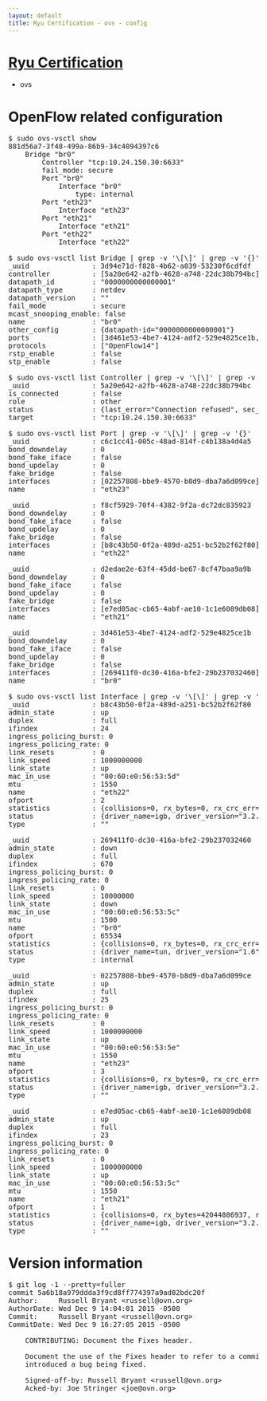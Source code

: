 ```yaml
---
layout: default
title: Ryu Certification - ovs - config
---
```

# [Ryu Certification](http://osrg.github.io/ryu/certification.html)
* ovs 

# OpenFlow related configuration
<pre>
$ sudo ovs-vsctl show
881d56a7-3f48-499a-86b9-34c4094397c6
    Bridge "br0"
        Controller "tcp:10.24.150.30:6633"
        fail_mode: secure
        Port "br0"
            Interface "br0"
                type: internal
        Port "eth23"
            Interface "eth23"
        Port "eth21"
            Interface "eth21"
        Port "eth22"
            Interface "eth22"

$ sudo ovs-vsctl list Bridge | grep -v '\[\]' | grep -v '{}'
_uuid               : 3d94e71d-f828-4b62-a039-53230f6cdfdf
controller          : [5a20e642-a2fb-4628-a748-22dc38b794bc]
datapath_id         : "0000000000000001"
datapath_type       : netdev
datapath_version    : "<built-in>"
fail_mode           : secure
mcast_snooping_enable: false
name                : "br0"
other_config        : {datapath-id="0000000000000001"}
ports               : [3d461e53-4be7-4124-adf2-529e4825ce1b, c6c1cc41-005c-48ad-814f-c4b138a4d4a5, d2edae2e-63f4-45dd-be67-8cf47baa9a9b, f8cf5929-70f4-4382-9f2a-dc72dc835923]
protocols           : ["OpenFlow14"]
rstp_enable         : false
stp_enable          : false

$ sudo ovs-vsctl list Controller | grep -v '\[\]' | grep -v '{}'
_uuid               : 5a20e642-a2fb-4628-a748-22dc38b794bc
is_connected        : false
role                : other
status              : {last_error="Connection refused", sec_since_connect="17", sec_since_disconnect="1", state=BACKOFF}
target              : "tcp:10.24.150.30:6633"

$ sudo ovs-vsctl list Port | grep -v '\[\]' | grep -v '{}'
_uuid               : c6c1cc41-005c-48ad-814f-c4b138a4d4a5
bond_downdelay      : 0
bond_fake_iface     : false
bond_updelay        : 0
fake_bridge         : false
interfaces          : [02257808-bbe9-4570-b8d9-dba7a6d099ce]
name                : "eth23"

_uuid               : f8cf5929-70f4-4382-9f2a-dc72dc835923
bond_downdelay      : 0
bond_fake_iface     : false
bond_updelay        : 0
fake_bridge         : false
interfaces          : [b8c43b50-0f2a-489d-a251-bc52b2f62f80]
name                : "eth22"

_uuid               : d2edae2e-63f4-45dd-be67-8cf47baa9a9b
bond_downdelay      : 0
bond_fake_iface     : false
bond_updelay        : 0
fake_bridge         : false
interfaces          : [e7ed05ac-cb65-4abf-ae10-1c1e6089db08]
name                : "eth21"

_uuid               : 3d461e53-4be7-4124-adf2-529e4825ce1b
bond_downdelay      : 0
bond_fake_iface     : false
bond_updelay        : 0
fake_bridge         : false
interfaces          : [269411f0-dc30-416a-bfe2-29b237032460]
name                : "br0"

$ sudo ovs-vsctl list Interface | grep -v '\[\]' | grep -v '{}'
_uuid               : b8c43b50-0f2a-489d-a251-bc52b2f62f80
admin_state         : up
duplex              : full
ifindex             : 24
ingress_policing_burst: 0
ingress_policing_rate: 0
link_resets         : 0
link_speed          : 1000000000
link_state          : up
mac_in_use          : "00:60:e0:56:53:5d"
mtu                 : 1550
name                : "eth22"
ofport              : 2
statistics          : {collisions=0, rx_bytes=0, rx_crc_err=0, rx_dropped=0, rx_errors=0, rx_frame_err=0, rx_over_err=0, rx_packets=0, tx_bytes=29119124947, tx_dropped=0, tx_errors=0, tx_packets=19434013}
status              : {driver_name=igb, driver_version="3.2.10-k", firmware_version="2.10-9"}
type                : ""

_uuid               : 269411f0-dc30-416a-bfe2-29b237032460
admin_state         : down
duplex              : full
ifindex             : 670
ingress_policing_burst: 0
ingress_policing_rate: 0
link_resets         : 0
link_speed          : 10000000
link_state          : down
mac_in_use          : "00:60:e0:56:53:5c"
mtu                 : 1500
name                : "br0"
ofport              : 65534
statistics          : {collisions=0, rx_bytes=0, rx_crc_err=0, rx_dropped=0, rx_errors=0, rx_frame_err=0, rx_over_err=0, rx_packets=0, tx_bytes=0, tx_dropped=0, tx_errors=0, tx_packets=0}
status              : {driver_name=tun, driver_version="1.6", firmware_version="N/A"}
type                : internal

_uuid               : 02257808-bbe9-4570-b8d9-dba7a6d099ce
admin_state         : up
duplex              : full
ifindex             : 25
ingress_policing_burst: 0
ingress_policing_rate: 0
link_resets         : 0
link_speed          : 1000000000
link_state          : up
mac_in_use          : "00:60:e0:56:53:5e"
mtu                 : 1550
name                : "eth23"
ofport              : 3
statistics          : {collisions=0, rx_bytes=0, rx_crc_err=0, rx_dropped=0, rx_errors=0, rx_frame_err=0, rx_over_err=0, rx_packets=0, tx_bytes=6205848000, tx_dropped=0, tx_errors=0, tx_packets=4137232}
status              : {driver_name=igb, driver_version="3.2.10-k", firmware_version="2.10-9"}
type                : ""

_uuid               : e7ed05ac-cb65-4abf-ae10-1c1e6089db08
admin_state         : up
duplex              : full
ifindex             : 23
ingress_policing_burst: 0
ingress_policing_rate: 0
link_resets         : 0
link_speed          : 1000000000
link_state          : up
mac_in_use          : "00:60:e0:56:53:5c"
mtu                 : 1550
name                : "eth21"
ofport              : 1
statistics          : {collisions=0, rx_bytes=42044886937, rx_crc_err=0, rx_dropped=0, rx_errors=0, rx_frame_err=0, rx_over_err=0, rx_packets=28077681, tx_bytes=0, tx_dropped=0, tx_errors=0, tx_packets=0}
status              : {driver_name=igb, driver_version="3.2.10-k", firmware_version="2.10-9"}
type                : ""
</pre>

# Version information
<pre>
$ git log -1 --pretty=fuller
commit 5a6b18a979ddda3f9cd8ff774397a9ad02bdc20f
Author:     Russell Bryant &lt;russell@ovn.org&gt;
AuthorDate: Wed Dec 9 14:04:01 2015 -0500
Commit:     Russell Bryant &lt;russell@ovn.org&gt;
CommitDate: Wed Dec 9 16:27:05 2015 -0500

    CONTRIBUTING: Document the Fixes header.
    
    Document the use of the Fixes header to refer to a commit that
    introduced a bug being fixed.
    
    Signed-off-by: Russell Bryant &lt;russell@ovn.org&gt;
    Acked-by: Joe Stringer &lt;joe@ovn.org&gt;
</pre>
